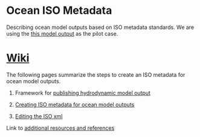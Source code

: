 # Ocean ISO Metadata
Describing ocean model outputs  based on ISO metadata standards. We are using the [this model output](http://geoport-dev.whoi.edu/thredds/sand/usgs/Projects/BBLEH/run071tRX/catalog.html?dataset=sand/usgs/Projects/BBLEH/run071tRX/00_dir_roms.ncml) as the pilot case.


[Wiki](https://github.com/zdefne-usgs/ocean-iso-metadata/wiki/1.-Publishing-hydrodynamic-model-output)
===
The following pages summarize the steps to create an ISO metadata for ocean model outputs.

1. Framework for [publishing hydrodynamic model output](https://github.com/zdefne-usgs/ocean-iso-metadata/wiki/1.-Publishing-hydrodynamic-model-output)

2. [Creating ISO metadata for ocean model outputs](https://github.com/zdefne-usgs/ocean-iso-metadata/wiki/2.-ISO-metadata-for-ocean-model-outputs)

3. [Editing the ISO xml](https://github.com/zdefne-usgs/ocean-iso-metadata/wiki/3.-Edit-ISO-xml)

Link to [additional resources and references](https://github.com/zdefne-usgs/ocean-iso-metadata/wiki/Resources)
